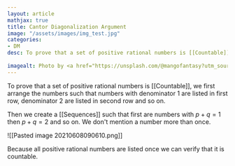 ```yaml
---
layout: article
mathjax: true
title: Cantor Diagonalization Argument
image: "/assets/images/img_test.jpg"
categories:
- DM
desc: To prove that a set of positive rational numbers is [[Countable]], we first arrange the numbers such that numbers with denominator 1 are listed in first row, denominator 2 are listed in second row and so on.
 
imagealt: Photo by <a href="https://unsplash.com/@mangofantasy?utm_source=unsplash&utm_medium=referral&utm_content=creditCopyText">Tim Johnson</a> on <a href="https://unsplash.com/s/photos/logic?utm_source=unsplash&utm_medium=referral&utm_content=creditCopyText">Unsplash</a>
---
```

To prove that a set of positive rational numbers is [[Countable]], we first arrange the numbers such that numbers with denominator 1 are listed in first row, denominator 2 are listed in second row and so on.

Then we create a [[Sequences]] such that first are numbers with $p+q = 1$ then $p+q=2$ and so on. We don't mention a number more than once.

![[Pasted image 20210608090610.png]]

Because all positive rational numbers are listed once we can verify that it is countable.